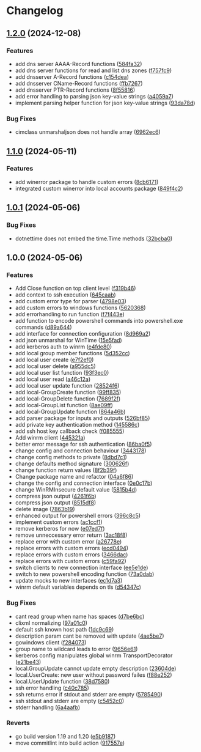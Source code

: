 # Changelog

## [1.2.0](https://github.com/d-strobel/gowindows/compare/v1.1.0...v1.2.0) (2024-12-08)


### Features

* add dns server AAAA-Record functions ([584fa32](https://github.com/d-strobel/gowindows/commit/584fa323066786b3109708ea15bde2a30286d53f))
* add dns server functions for read and list dns zones ([f757fc9](https://github.com/d-strobel/gowindows/commit/f757fc9cb700bd2e7959394517d546090caf2c3b))
* add dnsserver A-Record functions ([c154dea](https://github.com/d-strobel/gowindows/commit/c154dea8f8b3704adb627ac1242bbfcc152541dc))
* add dnsserver CName-Record functions ([ffb7267](https://github.com/d-strobel/gowindows/commit/ffb72671af5d6e654e86bc0b7b59f9deaca57b39))
* add dnsserver PTR-Record functions ([8f55816](https://github.com/d-strobel/gowindows/commit/8f558162aabc52e7e230f627716d30a0b2993c61))
* add error handling to parsing json key-value strings ([a4059a7](https://github.com/d-strobel/gowindows/commit/a4059a7ad8ca681286a782e81ec01c7d2179153f))
* implement parsing helper function for json key-value strings ([93da78d](https://github.com/d-strobel/gowindows/commit/93da78dae2104859171546940be7a1e99fca7686))


### Bug Fixes

* cimclass unmarshaljson does not handle array ([6962ec6](https://github.com/d-strobel/gowindows/commit/6962ec6d7d13463083098036893727417d072df4))

## [1.1.0](https://github.com/d-strobel/gowindows/compare/v1.0.1...v1.1.0) (2024-05-11)


### Features

* add winerror package to handle custom errors ([8cb6171](https://github.com/d-strobel/gowindows/commit/8cb617194d0c50f2d89107d97daf475f7e0834a9))
* integrated custom winerror into local accounts package ([849f4c2](https://github.com/d-strobel/gowindows/commit/849f4c27a05b3c4a411afabe243c9ba43a3fee8f))

## [1.0.1](https://github.com/d-strobel/gowindows/compare/v1.0.0...v1.0.1) (2024-05-06)


### Bug Fixes

* dotnettime does not embed the time.Time methods ([32bcba0](https://github.com/d-strobel/gowindows/commit/32bcba09903d79c722d269a9566513525b66449a))

## 1.0.0 (2024-05-06)


### Features

* Add Close function on top client level ([f319b46](https://github.com/d-strobel/gowindows/commit/f319b4605eaa936922761e036fc6062408fbf7cc))
* add context to ssh execution ([645caab](https://github.com/d-strobel/gowindows/commit/645caabc4fc728ebfede9df16e7ed6739d63a9b0))
* add custom error type for parser ([4798e03](https://github.com/d-strobel/gowindows/commit/4798e034be709c90f562e64c93b971ab13a6ce24))
* add custom errors to windows functions ([5620368](https://github.com/d-strobel/gowindows/commit/56203686d9b6b8035ed002d55c3b675db9e6c3ab))
* add errorhandling to run function ([f7f443e](https://github.com/d-strobel/gowindows/commit/f7f443eda46fef926cc40d49f1c696e80779ef04))
* add function to encode powershell commands into powershell.exe commands ([d89a644](https://github.com/d-strobel/gowindows/commit/d89a644c9c07f49cc6cd61df5696ce23a489737f))
* add interface for connection configuration ([8d969a2](https://github.com/d-strobel/gowindows/commit/8d969a2b172cbdb4deffaa518cd998bcea2500b0))
* add json unmarshal for WinTime ([15e5fad](https://github.com/d-strobel/gowindows/commit/15e5fade06a3a37088c6885d9f1b0a31261025ff))
* add kerberos auth to winrm ([e4fde80](https://github.com/d-strobel/gowindows/commit/e4fde80dda2defa52fac5cfd0af8950e252d21d9))
* add local group member functions ([5d352cc](https://github.com/d-strobel/gowindows/commit/5d352cca7acba2b178f5e33bf69e67abe8794f3a))
* add local user create ([e7f2ef0](https://github.com/d-strobel/gowindows/commit/e7f2ef0979b4694b8935359ac0c89781cdfe3f16))
* add local user delete ([a955dc5](https://github.com/d-strobel/gowindows/commit/a955dc50cae49c433130cf2ee3e30b627b7e6bd1))
* add local user list function ([93f3ec0](https://github.com/d-strobel/gowindows/commit/93f3ec0ca18d6d93f4bb468aefd688e07810cc0d))
* add local user read ([a46c12a](https://github.com/d-strobel/gowindows/commit/a46c12abbe0b6c6524ae9f3f1d100abd7f8e89e2))
* add local user update function ([28524f6](https://github.com/d-strobel/gowindows/commit/28524f6ac83f70d0318fb1b3b2e8c8b24e785913))
* add local-GroupCreate function ([99ff835](https://github.com/d-strobel/gowindows/commit/99ff835af117d54bbc48b404c5cfd3cdacd951e2))
* add local-GroupDelete function ([7689f2f](https://github.com/d-strobel/gowindows/commit/7689f2facf4e51f282bf0ca54ca558fb31e6a929))
* add local-GroupList function ([8ae09ff](https://github.com/d-strobel/gowindows/commit/8ae09ff60b2df523d6dc2c218919d4e3b6146fb6))
* add local-GroupUpdate function ([864a46b](https://github.com/d-strobel/gowindows/commit/864a46b9029c663b11221275480ec72beabdd8c5))
* add parser package for inputs and outputs ([526bf85](https://github.com/d-strobel/gowindows/commit/526bf85eb763ab3531db59f36e90c06c4ec9eee4))
* add private key authentication method ([145586c](https://github.com/d-strobel/gowindows/commit/145586c7457615345e6267f0235f9b56c1cc21f0))
* add ssh host key callback check ([f085555](https://github.com/d-strobel/gowindows/commit/f0855553a155e5e0ee5ca0f9789147b3d39aa03e))
* Add winrm client ([445321a](https://github.com/d-strobel/gowindows/commit/445321ab4f6ff2126ebeaee81dd52b90dd989b31))
* better error message for ssh authentication ([86ba0f5](https://github.com/d-strobel/gowindows/commit/86ba0f5ce7527ad1cb180a277fee465395109fa1))
* change config and connection behaviour ([3443178](https://github.com/d-strobel/gowindows/commit/344317818d49a6a215923ac6fd3d0bb9b70d815f))
* change config methods to private ([8dbd7c1](https://github.com/d-strobel/gowindows/commit/8dbd7c129b2123cc6b51f8c7a1c1793aad159481))
* change defaults method signature ([300626f](https://github.com/d-strobel/gowindows/commit/300626fedc837eee56ae423dcc0893a839e6bc69))
* change function return values ([8f2b39f](https://github.com/d-strobel/gowindows/commit/8f2b39f68d92c60ee7e9cc666825c8f8cda27959))
* Change package name and refactor ([04a6f86](https://github.com/d-strobel/gowindows/commit/04a6f86462ce350fd5ed66d15294f3995504fa70))
* change the config and connection interface ([0e0c17b](https://github.com/d-strobel/gowindows/commit/0e0c17b4c75b8a3b77bea6bf7082297e20f5ab66))
* change WinRMInsecure default value ([5815b4d](https://github.com/d-strobel/gowindows/commit/5815b4d54a6b0e20217553cf41aa782d00f48aba))
* compress json output ([4261f6b](https://github.com/d-strobel/gowindows/commit/4261f6bd6ab2cc8d128e648bd369810205407ed6))
* compress json output ([8515df8](https://github.com/d-strobel/gowindows/commit/8515df8cc34b8d5747eff82602d84997a72f755c))
* delete image ([7863b19](https://github.com/d-strobel/gowindows/commit/7863b190c93834b4733ef69e2fd42e3a441e4723))
* enhanced output for powershell errors ([396c8c5](https://github.com/d-strobel/gowindows/commit/396c8c596ec2609f840fd3324bf9d1ce485a4790))
* implement custom errors ([ac1ccf1](https://github.com/d-strobel/gowindows/commit/ac1ccf1d870826e3078e5fb0e2cd21e6fd46d6aa))
* remove kerberos for now ([e07ed7f](https://github.com/d-strobel/gowindows/commit/e07ed7fd5494ae73b736c8e1678b096eb711bf88))
* remove unneccessary error return ([3ac18f8](https://github.com/d-strobel/gowindows/commit/3ac18f87521f99549acfb3269b79f2dde6edf4aa))
* replace error with custom error ([a26778e](https://github.com/d-strobel/gowindows/commit/a26778eddd3091972aee39656ba36e6c9774635f))
* replace errors with custom errors ([ecd0494](https://github.com/d-strobel/gowindows/commit/ecd049429c326e90eee80efdf389906e6001cb6c))
* replace errors with custom errors ([3466dac](https://github.com/d-strobel/gowindows/commit/3466dac0158e5057ab27bbdf5cf295864d0a4a2f))
* replace errors with custom errors ([c59fa92](https://github.com/d-strobel/gowindows/commit/c59fa92148cf0716f3967e9cb3f49628c9c71bf3))
* switch clients to new connection interface ([ee5e1de](https://github.com/d-strobel/gowindows/commit/ee5e1de233871c02b4dcc9a6cefa7631de0c8da9))
* switch to new powershell encoding function ([73a0dab](https://github.com/d-strobel/gowindows/commit/73a0dab3b2f55ee4ef85d2da57f8a588637f5a70))
* update mocks to new interfaces ([ec1d7a3](https://github.com/d-strobel/gowindows/commit/ec1d7a3571cb08c40a292310dddbedf2b7cfecd9))
* winrm default variables depends on tls ([d54347c](https://github.com/d-strobel/gowindows/commit/d54347c812bdc8ea7e7e13b14af76668d4e073a8))


### Bug Fixes

* cant read group when name has spaces ([d7be6bc](https://github.com/d-strobel/gowindows/commit/d7be6bc2ba9d13c63de054172d843765f90a8318))
* clixml normalizing ([97a01c0](https://github.com/d-strobel/gowindows/commit/97a01c06eceedbfe7fe45342f2337b26265e40d0))
* default ssh known host path ([1dc9c69](https://github.com/d-strobel/gowindows/commit/1dc9c69339a9a8ebacc9150372999fa2b551ff38))
* description param cant be removed with update ([4ae5be7](https://github.com/d-strobel/gowindows/commit/4ae5be70166bcb01990e8f29bfbc6035d616d480))
* gowindows client ([f284073](https://github.com/d-strobel/gowindows/commit/f28407355c042a2d80b0f41217ed05d65fa06e17))
* group name to wildcard leads to error ([9656e61](https://github.com/d-strobel/gowindows/commit/9656e6102a48658da6b3f2798e916c95b7bb868d))
* kerberos config manipulates global winrm TransportDecorator ([e21be43](https://github.com/d-strobel/gowindows/commit/e21be43ec91751e35fcc25f703a1a2275b7e6042))
* local.GroupUpdate cannot update empty description ([23604de](https://github.com/d-strobel/gowindows/commit/23604de252b90524e8086a02588f98a4be673509))
* local.UserCreate: new user without password failes ([f88e252](https://github.com/d-strobel/gowindows/commit/f88e2525282cc25b322fd1e6c00f04a1c02da10d))
* local.UserUpdate function ([38d7580](https://github.com/d-strobel/gowindows/commit/38d7580d57de48d5844e82e3e1dfb5151a7b817c))
* ssh error handling ([c40c785](https://github.com/d-strobel/gowindows/commit/c40c785e2ff42dda7be84d195aab3d729968ffc2))
* ssh returns error if stdout and stderr are empty ([5785490](https://github.com/d-strobel/gowindows/commit/57854903dd6b93c11e2dade6908fe428f0b070a4))
* ssh stdout and stderr are empty ([c5452c0](https://github.com/d-strobel/gowindows/commit/c5452c08b9fc1bf2e5ad8b38f52f38779f8ed8f8))
* stderr handling ([6a4aafb](https://github.com/d-strobel/gowindows/commit/6a4aafb772e4ffcf751f271d6681928ae5b973b2))


### Reverts

* go build version 1.19 and 1.20 ([e5b9187](https://github.com/d-strobel/gowindows/commit/e5b9187508244cf5299cf1e4647cc9cb97d4ccb3))
* move commitlint into build action ([917557e](https://github.com/d-strobel/gowindows/commit/917557e8d7595ca192c6e33ae3b1d44bffd37f3d))
